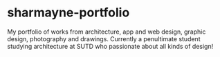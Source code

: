 # sharmayne-portfolio
My portfolio of works from architecture, app and web design, graphic design, photography and drawings.
Currently a penultimate student studying architecture at SUTD who passionate about all kinds of design!
